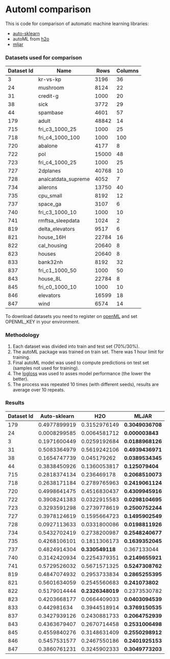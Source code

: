 # Automl comparison

This is code for comparison of automatic machine learning libraries:

 - [auto-sklearn](https://github.com/automl/auto-sklearn)
 - autoML from [h2o](h2o.ai)
 - [mljar](mljar.com)

### Datasets used for comparison

| Dataset Id | Name | Rows | Columns |
| - | - | - | - |
| 3 | kr-vs-kp | 3196 | 36 |
| 24 | mushroom | 8124 | 22 |
| 31 | credit-g | 1000 | 20 |
| 38 | sick | 3772 | 29 |
| 44 | spambase | 4601 | 57 |
| 179 | adult | 48842 | 14 |
| 715 | fri_c3_1000_25 | 1000 | 25 |
| 718 | fri_c4_1000_100 | 1000 | 100 |
| 720 | abalone | 4177 | 8 |
| 722 | pol | 15000 | 48 |
| 723 | fri_c4_1000_25 | 1000 | 25 |
| 727 | 2dplanes | 40768 | 10 |
| 728 | analcatdata_supreme | 4052 | 7 |
| 734 | ailerons | 13750 | 40 |
| 735 | cpu_small | 8192 | 12 |
| 737 | space_ga | 3107 | 6 |
| 740 | fri_c3_1000_10 | 1000 | 10 |
| 741 | rmftsa_sleepdata | 1024 | 2 |
| 819 | delta_elevators | 9517 | 6 |
| 821 | house_16H | 22784 | 16 |
| 822 | cal_housing | 20640 | 8 |
| 823 | houses | 20640 | 8 |
| 833 | bank32nh | 8192 | 32 |
| 837 | fri_c1_1000_50 | 1000 | 50 |
| 843 | house_8L | 22784 | 8 |
| 845 | fri_c0_1000_10 | 1000 | 10 |
| 846 | elevators | 16599 | 18 |
| 847 | wind | 6574 | 14 |

To download datasets you need to register on [openML](https://www.openml.org/) and set OPENML_KEY in your environment.

### Methodology

1. Each dataset was divided into train and test set (70%/30%).
2. The autoML package was trained on train set. There was 1 hour limit for training.
3. Final autoML model was used to compute predictions on test set (samples not used for training).
4. The [logloss](https://www.kaggle.com/wiki/LogLoss) was used to asses model performance (the lower the better).
5. The process was repeated 10 times (with different seeds), results are average over 10 repeats.

### Results

| Dataset Id | Auto-sklearn | H2O          | MLJAR        |
|---------|--------------|--------------|--------------|
| 179     | 0.4977899919 | 0.3152976149 | **0.3049036708** |
| 24      | 0.0008299585 | 0.0064581712 | **0.000003843**  |
| 3       | 0.1971600449 | 0.0259192684 | **0.0188968126** |
| 31      | 0.5083364979 | 0.5619242106 | **0.4939436971** |
| 38      | 0.1654747739 | 0.045179262  | **0.0389534345** |
| 44      | 0.3838450926 | 0.1360053817 | **0.125079404**  |
| 715     | 0.2818374134 | 0.236469178  | **0.2068510073** |
| 718     | 0.2638171184 | 0.2789765963 | **0.2419061124** |
| 720     | 0.4998641475 | 0.4516830437 | **0.4309945916** |
| 722     | 0.3908241383 | 0.0322915583 | **0.0298104695** |
| 723     | 0.3293591298 | 0.2739778619 | **0.2500752244** |
| 727     | 0.3978124619 | 0.1595664723 | **0.1495902549** |
| 728     | 0.0927113633 | 0.0331800086 | **0.0198811926** |
| 734     | 0.5432702419 | 0.2738200987 | **0.2548240677** |
| 735     | 0.4268106101 | 0.1811306173 | **0.1639352045** |
| 737     | 0.4824914304 | **0.330549118**  | 0.367133044  |
| 740     | 0.3142420934 | 0.2254379351 | **0.2149655921** |
| 741     | 0.5729526032 | 0.5671571325 | **0.5247308762** |
| 819     | 0.4847074932 | 0.2953733834 | **0.2865255395** |
| 821     | 0.5601634059 | 0.2545560683 | **0.241073802**  |
| 822     | 0.5179014444 | **0.2326348019** | 0.2373530782 |
| 823     | 0.4203668177 | 0.0664409033 | **0.0403094539** |
| 833     | 0.442981634  | 0.3944518914 | **0.3769150535** |
| 837     | 0.3427939126 | 0.2430881733 | **0.2064752939** |
| 843     | 0.4363679407 | 0.2670714458 | **0.2531006498** |
| 845     | 0.4559840276 | 0.3148631409 | **0.2550298912** |
| 846     | 0.5457531577 | 0.2467550186 | **0.2401925153** |
| 847     | 0.3860761231 | 0.3245902333 | **0.3049773203** |
